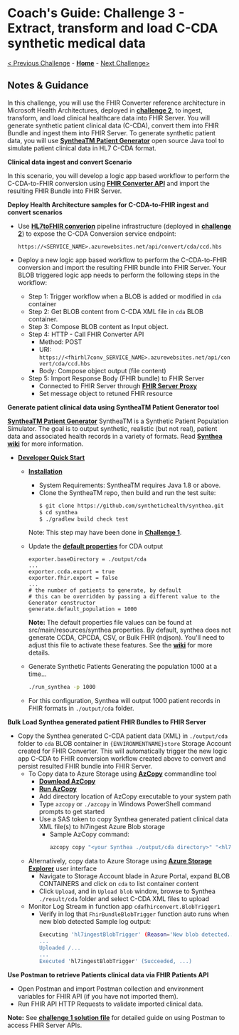 # Coach's Guide: Challenge 3 - Extract, transform and load C-CDA synthetic medical data

[< Previous Challenge](./Solution02.md) - **[Home](./readme.md)** - [Next Challenge>](./Solution04.md)

## Notes & Guidance

In this challenge, you will use the FHIR Converter reference architecture in Microsoft Health Architectures, deployed in **[challenge 2](./Solution02.md)**, to ingest, transform, and load clinical healthcare data into FHIR Server.  You will generate synthetic patient clinical data (C-CDA), convert them into FHIR Bundle and ingest them into FHIR Server.  To generate synthetic patient data, you will use **[SyntheaTM Patient Generator](https://github.com/synthetichealth/synthea#syntheatm-patient-generator)** open source Java tool to simulate patient clinical data in HL7 C-CDA format. 

**Clinical data ingest and convert Scenario**

In this scenario, you will develop a logic app based workflow to perform the C-CDA-to-FHIR conversion using **[FHIR Converter API](https://github.com/microsoft/FHIR-Converter/blob/master/docs/api-summary.md)** and import the resulting FHIR Bundle into FHIR Server.

**Deploy Health Architecture samples for C-CDA-to-FHIR ingest and convert scenarios**

- Use **[HL7toFHIR converion](https://github.com/microsoft/health-architectures/tree/master/HL7Conversion#hl7tofhir-conversion)** pipeline infrastructure (deployed in **[challenge 2](./Solution02.md)**) to expose the C-CDA Conversion service endpoint: 

   `https://<SERVICE_NAME>.azurewebsites.net/api/convert/cda/ccd.hbs`

- Deploy a new logic app based workflow to perform the C-CDA-to-FHIR conversion and import the resulting FHIR bundle into FHIR Server.  Your BLOB triggered logic app needs to perform the following steps in the workflow:
    - Step 1: Trigger workflow when a BLOB is added or modified in `cda` container
    - Step 2: Get BLOB content from C-CDA XML file in `cda` BLOB container.
    - Step 3: Compose BLOB content as Input object.
    - Step 4: HTTP - Call FHIR Converter API
        - Method: POST
        - URI: `https://<fhirhl7conv_SERVICE_NAME>.azurewebsites.net/api/convert/cda/ccd.hbs`
        - Body: Compose object output (file content)
    - Step 5: Import Response Body (FHIR bundle) to FHIR Server 
        - Connected to FHIR Server through **[FHIR Server Proxy](https://github.com/microsoft/health-architectures/blob/master/FHIR/FHIRProxy/readme.md)**
        - Set message object to retuned FHIR resource

**Generate patient clinical data using SyntheaTM Patient Generator tool**

**[SyntheaTM Patient Generator](https://github.com/synthetichealth/synthea#syntheatm-patient-generator)**
SyntheaTM is a Synthetic Patient Population Simulator. The goal is to output synthetic, realistic (but not real), patient data and associated health records in a variety of formats.  Read **[Synthea wiki](https://github.com/synthetichealth/synthea/wiki)** for more information.
- **[Developer Quick Start](https://github.com/synthetichealth/synthea#developer-quick-start)**
    - **[Installation](https://github.com/synthetichealth/synthea#installation)**
        - System Requirements: SyntheaTM requires Java 1.8 or above.
        - Clone the SyntheaTM repo, then build and run the test suite:
            ```bash
            $ git clone https://github.com/synthetichealth/synthea.git
            $ cd synthea
            $ ./gradlew build check test
            ```
        Note: This step may have been done in **[Challenge 1](./Solution01.md)**.

    - Update the **[default properties](https://github.com/synthetichealth/synthea#changing-the-default-properties)** for CDA output
        ```propoerties
        exporter.baseDirectory = ./output/cda
        ...
        exporter.ccda.export = true
        exporter.fhir.export = false
        ...
        # the number of patients to generate, by default
        # this can be overridden by passing a different value to the Generator constructor
        generate.default_population = 1000
        ```
        
        **Note:** The default properties file values can be found at src/main/resources/synthea.properties. By default, synthea does not generate CCDA, CPCDA, CSV, or Bulk FHIR (ndjson). You'll need to adjust this file to activate these features. See the **[wiki](https://github.com/synthetichealth/synthea/wiki)** for more details.
    - Generate Synthetic Patients
        Generating the population 1000 at a time...
        ```bash
        ./run_synthea -p 1000
        ```
    - For this configuration, Synthea will output 1000 patient records in FHIR formats in `./output/cda` folder.

**Bulk Load Synthea generated patient FHIR Bundles to FHIR Server**
- Copy the Synthea generated C-CDA patient data (XML) in `./output/cda` folder to `cda` BLOB container in `{ENVIRONMENTNAME}store` Storage Account created for FHIR Converter.  This will automatically trigger the new logic app C-CDA to FHIR conversion workflow created above to convert and persist resulted FHIR bundle into FHIR Server. 
    - To Copy data to Azure Storage using **[AzCopy](https://docs.microsoft.com/en-us/azure/storage/common/storage-use-azcopy-v10)** commandline tool
        - **[Download AzCopy](https://docs.microsoft.com/en-us/azure/storage/common/storage-use-azcopy-v10#download-azcopy)**
        - **[Run AzCopy](https://docs.microsoft.com/en-us/azure/storage/common/storage-use-azcopy-v10#run-azcopy)**
        - Add directory location of AzCopy executable to your system path
        - Type `azcopy` or `./azcopy` in Windows PowerShell command prompts to get started
        - Use a SAS token to copy Synthea generated patient clinical data XML file(s) to hl7ingest Azure Blob storage
            - Sample AzCopy command:
               ```bash
               azcopy copy "<your Synthea ./output/cda directory>" "<hl7ingest blob container URL appended with SAS token>"
               ```
    - Alternatively, copy data to Azure Storage using **[Azure Storage Explorer](https://docs.microsoft.com/en-us/azure/storage/blobs/storage-quickstart-blobs-storage-explorer#upload-blobs-to-the-container)** user interface
        - Navigate to Storage Account blade in Azure Portal, expand BLOB CONTAINERS and click on `cda` to list container content
        - Click `Upload`, and in `Upload blob` window, browse to Synthea `./result/cda` folder and select C-CDA XML files to upload
    - Monitor Log Stream in function app `cdafhirconvert.BlobTrigger1`
        - Verify in log that `FhirBundleBlobTrigger` function auto runs when new blob detected
            Sample log output:
            ```bash
            Executing 'hl7ingestBlobTrigger' (Reason='New blob detected...)...
            ...
            Uploaded /...
            ...
            Executed 'hl7ingestBlobTrigger' (Succeeded, ...)
            ```
**Use Postman to retrieve Patients clinical data via FHIR Patients API**
- Open Postman and import Postman collection and environment variables for FHIR API (if you have not imported them).
- Run FHIR API HTTP Requests to validate imported clinical data.

**Note:** See **[challenge 1 solution file](./Solution01.md)** for detailed guide on using Postman to access FHIR Server APIs.




